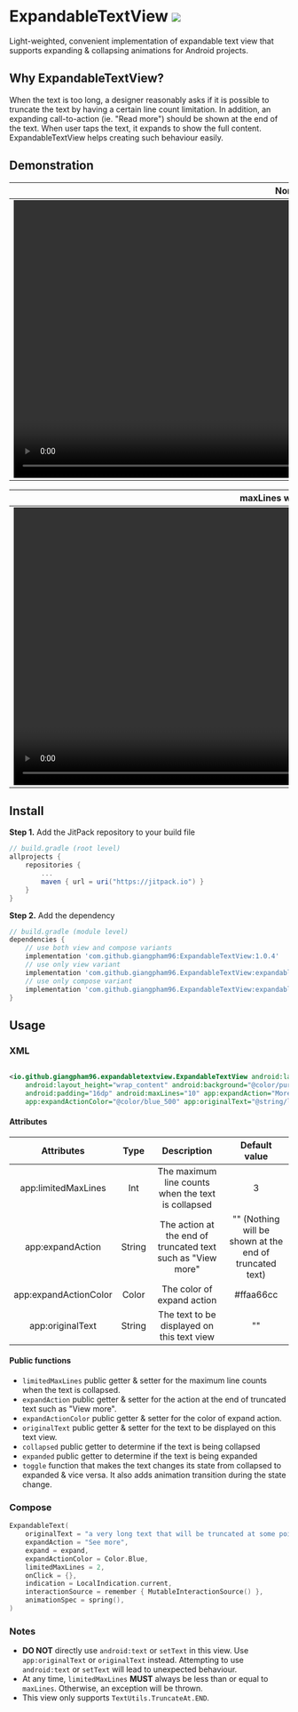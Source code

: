 # ExpandableTextView [![](https://jitpack.io/v/giangpham96/ExpandableTextView.svg)](https://jitpack.io/#giangpham96/ExpandableTextView)

Light-weighted, convenient implementation of expandable text view that supports expanding &
collapsing animations for
Android projects.

## Why ExpandableTextView?

When the text is too long, a designer reasonably asks if it is possible to truncate the text by
having a certain line
count limitation. In addition, an expanding call-to-action (ie. "Read more") should be shown at the
end of the text.
When user taps the text, it expands to show the full content. ExpandableTextView helps creating such
behaviour easily.

## Demonstration

|                                                             Normal                                                             |                                                              RTL                                                               |                                                         With drawable                                                          |
|:------------------------------------------------------------------------------------------------------------------------------:|:------------------------------------------------------------------------------------------------------------------------------:|:------------------------------------------------------------------------------------------------------------------------------:|
| <video src="https://user-images.githubusercontent.com/23420470/155230035-81fe3b4b-47a9-4e1a-9215-9739a9c343c9.mp4" height=500> | <video src="https://user-images.githubusercontent.com/23420470/155230365-1b1d0acf-3a0a-4082-b966-ba08becbbbab.mp4" height=500> | <video src="https://user-images.githubusercontent.com/23420470/155230017-87b7be5f-0e32-4d6f-a496-b9b5bb559b3a.mp4" height=500> |

|                                                      maxLines when expand                                                      |                                                    Width changes at runtime                                                    |
|:------------------------------------------------------------------------------------------------------------------------------:|:------------------------------------------------------------------------------------------------------------------------------:|
| <video src="https://user-images.githubusercontent.com/23420470/155230032-991aa221-5828-478b-bda1-05cd1d4ac55b.mp4" height=500> | <video src="https://user-images.githubusercontent.com/23420470/155230372-08afae10-f07d-48fc-b4ce-cd7cbb179f9e.mp4" height=500> |

## Install

**Step 1.** Add the JitPack repository to your build file

```groovy
// build.gradle (root level)
allprojects {
    repositories {
        ...
        maven { url = uri("https://jitpack.io") }
    }
}
```

**Step 2.** Add the dependency

```groovy
// build.gradle (module level)
dependencies {
    // use both view and compose variants
    implementation 'com.github.giangpham96:ExpandableTextView:1.0.4'
    // use only view variant
    implementation 'com.github.giangpham96.ExpandableTextView:expandabletextview:1.0.4'
    // use only compose variant
    implementation 'com.github.giangpham96.ExpandableTextView:expandabletextview-compose:1.0.4'
}
```

## Usage

### XML

```xml

<io.github.giangpham96.expandabletextview.ExpandableTextView android:layout_width="match_parent"
    android:layout_height="wrap_content" android:background="@color/purple_100"
    android:padding="16dp" android:maxLines="10" app:expandAction="More" app:limitedMaxLines="2"
    app:expandActionColor="@color/blue_500" app:originalText="@string/long_text" />
```

#### Attributes

|      Attributes       |  Type  |                         Description                         |                      Default value                      |
|:---------------------:|:------:|:-----------------------------------------------------------:|:-------------------------------------------------------:|
|  app:limitedMaxLines  |  Int   |     The maximum line counts when the text is collapsed      |                            3                            |
|   app:expandAction    | String | The action at the end of truncated text such as "View more" | "" (Nothing will be shown at the end of truncated text) |
| app:expandActionColor | Color  |                 The color of expand action                  |                        #ffaa66cc                        |
|   app:originalText    | String |         The text to be displayed on this text view          |                           ""                            |

#### Public functions

- `limitedMaxLines` public getter & setter for the maximum line counts when the text is collapsed.
- `expandAction` public getter & setter for the action at the end of truncated text such as "View
  more".
- `expandActionColor` public getter & setter for the color of expand action.
- `originalText` public getter & setter for the text to be displayed on this text view.
- `collapsed` public getter to determine if the text is being collapsed
- `expanded` public getter to determine if the text is being expanded
- `toggle` function that makes the text changes its state from collapsed to expanded & vice versa.
  It also adds
  animation transition during the state change.

### Compose

```kotlin
ExpandableText(
    originalText = "a very long text that will be truncated at some points",
    expandAction = "See more",
    expand = expand,
    expandActionColor = Color.Blue,
    limitedMaxLines = 2,
    onClick = {},
    indication = LocalIndication.current,
    interactionSource = remember { MutableInteractionSource() },
    animationSpec = spring(),
)
```

### Notes

- **DO NOT** directly use `android:text` or `setText` in this view. Use `app:originalText`
  or `originalText` instead.
  Attempting to use `android:text` or `setText` will lead to unexpected behaviour.
- At any time, `limitedMaxLines` **MUST** always be less than or equal to `maxLines`. Otherwise, an
  exception will be
  thrown.
- This view only supports `TextUtils.TruncateAt.END`.
